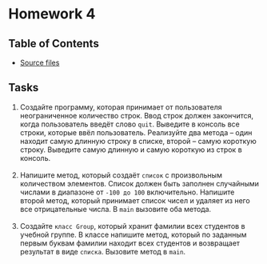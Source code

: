 # Homework 4

## Table of Contents
* [Source files](./src)

## Tasks

1. Создайте программу, которая принимает от пользователя
неограниченное количество строк. Ввод строк должен закончится,
когда пользователь введёт слово `quit`. Выведите в консоль все
строки, которые ввёл пользователь. Реализуйте два метода – один
находит самую длинную строку в списке, второй – самую короткую
строку. Выведите самую длинную и самую короткую из строк в консоль.
<br><br>
2. Напишите метод, который создаёт `список` с произвольным
количеством элементов. Список должен быть заполнен случайными
числами в диапазоне от `-100 до 100` включительно. Напишите
второй метод, который принимает список чисел и удаляет из него
все отрицательные числа. В `main` вызовите оба метода.
<br><br>
3. Создайте `класс Group`, который хранит фамилии всех студентов
в учебной группе. В классе напишите метод, который по заданным
первым буквам фамилии находит всех студентов и возвращает
результат в виде `списка`. Вызовите метод в `main`.